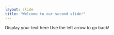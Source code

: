 ```yaml
---
layout: slide
title: "Welcome to our second slide!"
---
```

Display your text here
Use the left arrow to go back!
